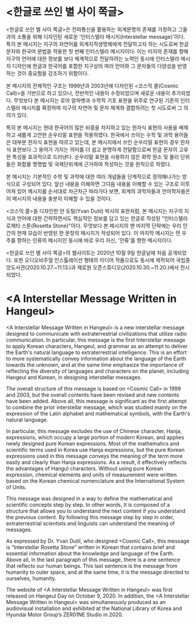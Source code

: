 # &lt;한글로 쓰인 별 사이 쪽글&gt;

&lt;한글로 쓰인 별 사이 쪽글&gt;은 전파통신을 활용하는 외계문명의 존재를 가정하고 그들과의 소통을 위해 디자인된 새로운 '인터스텔라 메시지(Interstellar message)'이다. 특히 본 메시지는 지구의 자연어를 외계지적생명체에게 전달하고자 하는 시도로써 한글 문자와 한국어 문법을 적용한 첫 번째 인터스텔라 메시지이다. 이는 미지의 존재를 향해 지구의 언어에 대한 정보를 보다 체계적으로 전달하려는 노력인 동시에 인터스텔라 메시지 디자인에 한글과 한국어를 포함한 지구상의 여러 언어와 그 문자들의 다양성을 반영하는 것이 중요함을 강조하기 위함이다.

본 메시지의 전체적인 구조는 1999년과 2003년에 디자인된 &lt;코스믹 콜(Cosmic Call)&gt;을 기반으로 하고 있으나, 전반적인 내용이 수정되었으며 새로운 내용이 추가되었다. 무엇보다 본 메시지는 로마 알파벳과 수학적 기호 표현을 위주로 연구된 기존의 인터스텔라 메시지를 확장하여 지구의 자연어 및 문자 체계와 결합하려는 첫 시도로써 그 의의가 있다.

특히 본 메시지는 현대 한국어의 많은 비중을 차지하고 있는 한자식 표현의 사용을 배제하고 새롭게 고안한 순우리말 표현을 적용하였다. 한국에서 쓰이는 수학 및 과학 용어들은 대부분 한자식 표현을 따르고 있는데, 본 메시지에서 쓰인 순우리말 표현의 경우 한자식 표현보다 그 용어가 가지는 의미를 더 쉽고 분명하게 전달함으로써 한글 문자의 고유한 특성을 효과적으로 드러낸다. 순우리말 표현을 사용하지 않은 화학 원소 및 물리 단위들은 화합물 명명법 및 국제단위계에 근거하여 작성하는 것을 원칙으로 하였다.

본 메시지는 기본적인 수학 및 과학에 대한 여러 개념들을 단계적으로 정의해나가는 방식으로 구성되어 있다. 앞선 내용을 이해하면 그다음 내용을 이해할 수 있는 구조로 이루어져 있어 메시지를 순서대로 차근차근 따라가다 보면, 외계의 과학자들과 언어학자들은 이 메시지의 내용을 충분히 이해할 수 있을 것이다.

&lt;코스믹 콜&gt;을 디자인한 얀 듀틸(Yvan Dutil) 박사의 표현처럼, 본 메시지는 지구의 지식과 언어에 대한 간략하면서도 핵심적인 정보를 담고 있는 한글로 작성된 "인터스텔라 로제타 스톤(Rosetta Stone)"이다. 무엇보다 본 메시지의 맨 마지막 단락에는 우리 인간의 현재 모습이 반영된 한 문장의 메시지가 작성되어 있다. 이 마지막 메시지는 먼 우주를 향하는 인류의 메시지인 동시에 바로 우리 자신, '인류'를 향한 메시지이다.

&lt;한글로 쓰인 별 사이 쪽글&gt;의 웹사이트는 2020년 10월 9일 한글날에 처음 공개되었다. 또한 오디오비주얼 인스톨레이션 형태의 미디어 작품으로도 동시에 제작되어 국립중앙도서관(2020.10.27.~11.13.)과 제로원 오픈스튜디오(2020.10.30.~11.20.)에서 전시되었다.

# &lt;A Interstellar Message Written in Hangeul&gt;

&lt;A Interstellar Message Written in Hangeul&gt; is a new interstellar message designed to communicate with extraterrestrial civilizations that utilize radio communication. In particular, this message is the first Interstellar message to apply Korean characters, Hangeul, and grammar as an attempt to deliver the Earth's natural language to extraterrestrial intelligence. This is an effort to more systematically convey information about the language of the Earth towards the unknown, and at the same time emphasize the importance of reflecting the diversity of languages and characters on the planet, including Hangeul and Korean, in designing interstellar messages.

The overall structure of this message is based on &lt;Cosmic Call&gt; in 1999 and 2003, but the overall contents have been revised and new contents have been added. Above all, this message is significant as the first attempt to combine the prior interstellar message, which was studied mainly on the expression of the Latin alphabet and mathematical symbols, with the Earth's natural language.

In particular, this message excludes the use of Chinese character, Hanja, expressions, which occupy a large portion of modern Korean, and applies newly designed pure Korean expressions. Most of the mathematics and scientific terms used in Korea use Hanja expressions, but the pure Korean expressions used in this message conveys the meaning of the term more easily and clearly than Hanja expressions. As a result, it effectively reflects the advantages of Hangul characters. Without using pure Korean expression, chemical elements and units of measurement were written based on the Korean chemical nomenclature and the International System of Units.

This message was designed in a way to define the mathematical and scientific concepts step by step. In other words, It is composed of a structure that allows you to understand the next content if you understand the previous content. By following this message step by step in order, extraterrestrial scientists and linguists can understand the meaning of messages.

As expressed by Dr. Yvan Dutil, who designed &lt;Cosmic Call&gt;, this message is “Interstellar Rosetta Stone” written in Korean that contains brief and essential information about the knowledge and language of the Earth. Above all, in the last paragraph of this message, there is a one sentence that reflects our human beings. This last sentence is the message from humanity to outer space, and at the same time, it is the message directed to ourselves, humanity.

The website of &lt;A Interstellar Message Written in Hangeul> was first released on Hangeul Day on October 9, 2020. In addition, the &lt;A Interstellar Message Written in Hangeul&gt; was simultaneously produced as an audiovisual installation and exhibited at the National Library of Korea and Hyundai Motor Group’s ZER01NE Studio in 2020.
